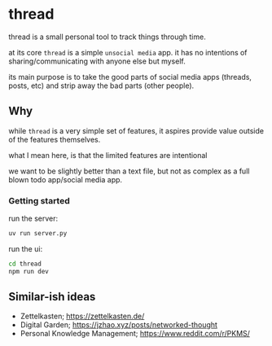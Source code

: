 # thread

thread is a small personal tool to track things through time.

at its core `thread` is a simple `unsocial media` app. it has no intentions of sharing/communicating with anyone else but myself.

its main purpose is to take the good parts of social media apps (threads, posts, etc) and strip away the bad parts (other people).

## Why

while `thread` is a very simple set of features, it aspires provide value outside of the features themselves.

what I mean here, is that the limited features are intentional

we want to be slightly better than a text file, but not as complex as a full blown todo app/social media app.

### Getting started

run the server:  

```bash
uv run server.py
```

run the ui:  

```bash
cd thread
npm run dev
```

## Similar-ish ideas

- Zettelkasten; https://zettelkasten.de/
- Digital Garden; https://jzhao.xyz/posts/networked-thought
- Personal Knowledge Management; https://www.reddit.com/r/PKMS/